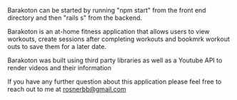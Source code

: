 Barakoton can be started by running "npm start" from the front end directory and then "rails s" from the backend.

Barakoton is an at-home fitness application that allows users to view workouts, create sessions after completing workouts and bookmrk workout outs to save them for a later date. 

Barakoton was built using third party libraries as well as a Youtube API to render videos and their information 


If you have any further question about this application please feel free to reach out to me at rosnerbb@gmail.com

